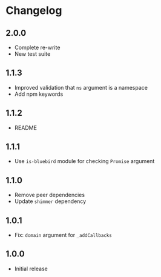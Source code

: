 # Changelog

## 2.0.0

* Complete re-write
* New test suite

## 1.1.3

* Improved validation that `ns` argument is a namespace
* Add npm keywords

## 1.1.2

* README

## 1.1.1

* Use `is-bluebird` module for checking `Promise` argument

## 1.1.0

* Remove peer dependencies
* Update `shimmer` dependency

## 1.0.1

* Fix: `domain` argument for `_addCallbacks`

## 1.0.0

* Initial release
